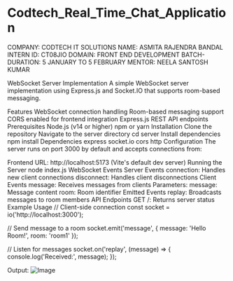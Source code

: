 
# Codtech_Real_Time_Chat_Application
COMPANY: CODTECH IT SOLUTIONS
NAME: ASMITA RAJENDRA BANDAL 
INTERN ID: CT08JIO 
DOMAIN: FRONT END DEVELOPMENT 
BATCH-DURATION: 5 JANUARY TO 5 FEBRUARY
MENTOR: NEELA SANTOSH KUMAR

WebSocket Server Implementation
A simple WebSocket server implementation using Express.js and Socket.IO that supports room-based messaging.

Features
WebSocket connection handling
Room-based messaging support
CORS enabled for frontend integration
Express.js REST API endpoints
Prerequisites
Node.js (v14 or higher)
npm or yarn
Installation
Clone the repository
Navigate to the server directory
cd server
Install dependencies
npm install
Dependencies
express
socket.io
cors
http
Configuration
The server runs on port 3000 by default and accepts connections from:

Frontend URL: http://localhost:5173 (Vite's default dev server)
Running the Server
node index.js
WebSocket Events
Server Events
connection: Handles new client connections
disconnect: Handles client disconnections
Client Events
message: Receives messages from clients
Parameters:
message: Message content
room: Room identifier
Emitted Events
replay: Broadcasts messages to room members
API Endpoints
GET /: Returns server status
Example Usage
// Client-side connection
const socket = io('http://localhost:3000');

// Send message to a room
socket.emit('message', {
    message: 'Hello Room!',
    room: 'room1'
});

// Listen for messages
socket.on('replay', (message) => {
    console.log('Received:', message);
});

Output:
![Image](https://github.com/user-attachments/assets/148b5e4d-c03e-48c3-a1e0-bbb0c8737146)
